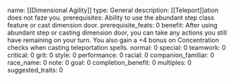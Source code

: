 name: [[Dimensional Agility]]
type: General
description: [[Teleport]]ation does not faze you.
prerequisites: Ability to use the abundant step class feature or cast dimension door.
prerequisite_feats: 0
benefit: After using abundant step or casting dimension door, you can take any actions you still have remaining on your turn. You also gain a +4 bonus on Concentration checks when casting teleportation spells.
normal: 0
special: 0
teamwork: 0
critical: 0
grit: 0
style: 0
performance: 0
racial: 0
companion_familiar: 0
race_name: 0
note: 0
goal: 0
completion_benefit: 0
multiples: 0
suggested_traits: 0
